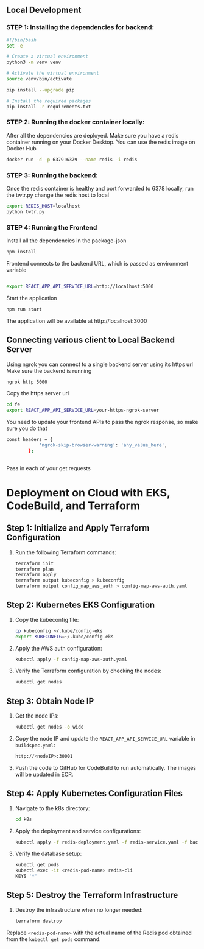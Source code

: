 
## Local Development
### STEP 1: Installing the dependencies for backend:
```bash
#!/bin/bash
set -e

# Create a virtual environment
python3 -m venv venv

# Activate the virtual environment
source venv/bin/activate

pip install --upgrade pip

# Install the required packages
pip install -r requirements.txt
```

### STEP 2: Running the docker container locally:
After all the dependencies are deployed. Make sure you have a redis container running on your Docker Desktop. 
You can use the redis image on Docker Hub
```bash
docker run -d -p 6379:6379 --name redis -i redis
```

### STEP 3: Running the backend:
Once the redis container is healthy and port forwarded to 6378 locally, run the twtr.py
change the redis host to local

```bash
export REDIS_HOST=localhost
python twtr.py
```

### STEP 4: Running the Frontend
Install all the dependencies in the package-json
```bash
npm install
```
Frontend connects to the backend URL, which is passed as environment variable
```bash

export REACT_APP_API_SERVICE_URL=http://localhost:5000
```
Start the application
```bash
npm run start
```

The application will be available at http://localhost:3000

## Connecting various client to Local Backend Server

Using ngrok you can connect to a single backend server using its https url
Make sure the backend is running
```bash
ngrok http 5000
```
Copy the https server url 

```bash
cd fe
export REACT_APP_API_SERVICE_URL=your-https-ngrok-server
```

You need to update your frontend APIs to pass the ngrok response, so make sure you do that
```bash
const headers = {
            'ngrok-skip-browser-warning': 'any_value_here',
        };
        
```
Pass in each of your get requests


# Deployment on Cloud with EKS, CodeBuild, and Terraform

## Step 1: Initialize and Apply Terraform Configuration
1. Run the following Terraform commands:
    ```sh
    terraform init
    terraform plan
    terraform apply
    terraform output kubeconfig > kubeconfig
    terraform output config_map_aws_auth > config-map-aws-auth.yaml
    ```

## Step 2: Kubernetes EKS Configuration
1. Copy the kubeconfig file:
    ```sh
    cp kubeconfig ~/.kube/config-eks
    export KUBECONFIG=~/.kube/config-eks
    ```
2. Apply the AWS auth configuration:
    ```sh
    kubectl apply -f config-map-aws-auth.yaml
    ```
3. Verify the Terraform configuration by checking the nodes:
    ```sh
    kubectl get nodes
    ```

## Step 3: Obtain Node IP
1. Get the node IPs:
    ```sh
    kubectl get nodes -o wide
    ```
2. Copy the node IP and update the `REACT_APP_API_SERVICE_URL` variable in `buildspec.yaml`:
    ```sh
    http://<nodeIP>:30001
    ```
3. Push the code to GitHub for CodeBuild to run automatically. The images will be updated in ECR.

## Step 4: Apply Kubernetes Configuration Files
1. Navigate to the k8s directory:
    ```sh
    cd k8s
    ```
2. Apply the deployment and service configurations:
    ```sh
    kubectl apply -f redis-deployment.yaml -f redis-service.yaml -f backend-deployment.yaml -f backend-service.yaml -f frontend-deployment.yaml -f frontend-service.yaml
    ```
3. Verify the database setup:
    ```sh
    kubectl get pods
    kubectl exec -it <redis-pod-name> redis-cli
    KEYS '*'
    ```

## Step 5: Destroy the Terraform Infrastructure
1. Destroy the infrastructure when no longer needed:
    ```sh
    terraform destroy
    ```

Replace `<redis-pod-name>` with the actual name of the Redis pod obtained from the `kubectl get pods` command.
